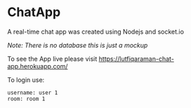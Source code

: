 # ChatApp
A real-time chat app was created using Nodejs and socket.io

*Note: There is no database this is just a mockup*

To see the App live please visit
https://lutfiqaraman-chat-app.herokuapp.com/

To login use:

    username: user 1
    room: room 1
